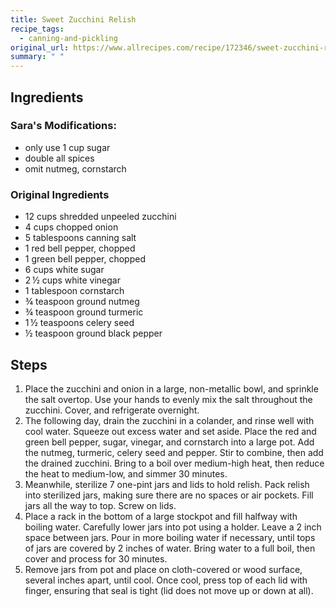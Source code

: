 ```yaml
---
title: Sweet Zucchini Relish
recipe_tags: 
  - canning-and-pickling
original_url: https://www.allrecipes.com/recipe/172346/sweet-zucchini-relish/
summary: " "
---
```


## Ingredients

### Sara's Modifications: 

* only use 1 cup sugar 
* double all spices
* omit nutmeg, cornstarch

### Original Ingredients

* 12 cups shredded unpeeled zucchini
* 4 cups chopped onion
* 5 tablespoons canning salt
* 1 red bell pepper, chopped
* 1 green bell pepper, chopped
* 6 cups white sugar
* 2 ½ cups white vinegar
* 1 tablespoon cornstarch
* ¾ teaspoon ground nutmeg
* ¾ teaspoon ground turmeric
* 1 ½ teaspoons celery seed
* ½ teaspoon ground black pepper 

## Steps

1. Place the zucchini and onion in a large, non-metallic bowl, and sprinkle the salt overtop. Use your hands to evenly mix the salt throughout the zucchini. Cover, and refrigerate overnight.
1. The following day, drain the zucchini in a colander, and rinse well with cool water. Squeeze out excess water and set aside. Place the red and green bell pepper, sugar, vinegar, and cornstarch into a large pot. Add the nutmeg, turmeric, celery seed and pepper. Stir to combine, then add the drained zucchini. Bring to a boil over medium-high heat, then reduce the heat to medium-low, and simmer 30 minutes.
1. Meanwhile, sterilize 7 one-pint jars and lids to hold relish. Pack relish into sterilized jars, making sure there are no spaces or air pockets. Fill jars all the way to top. Screw on lids.
1. Place a rack in the bottom of a large stockpot and fill halfway with boiling water. Carefully lower jars into pot using a holder. Leave a 2 inch space between jars. Pour in more boiling water if necessary, until tops of jars are covered by 2 inches of water. Bring water to a full boil, then cover and process for 30 minutes.
1. Remove jars from pot and place on cloth-covered or wood surface, several inches apart, until cool. Once cool, press top of each lid with finger, ensuring that seal is tight (lid does not move up or down at all).

